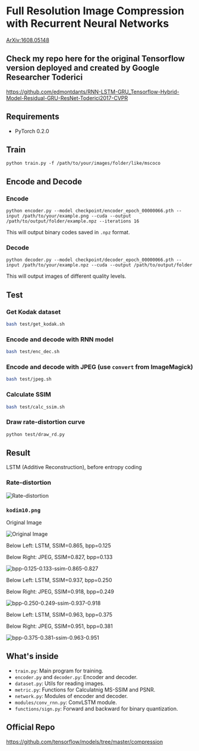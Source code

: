 # Full Resolution Image Compression with Recurrent Neural Networks
[ArXiv:1608.05148](https://arxiv.org/abs/1608.05148)

## Check my repo here for the original Tensorflow version deployed and created by Google Researcher Toderici
https://github.com/edmontdants/RNN-LSTM-GRU_Tensorflow-Hybrid-Model-Residual-GRU-ResNet-Toderici2017-CVPR

## Requirements
- PyTorch 0.2.0

## Train
`
python train.py -f /path/to/your/images/folder/like/mscoco
`

## Encode and Decode
### Encode
`
python encoder.py --model checkpoint/encoder_epoch_00000066.pth --input /path/to/your/example.png --cuda --output /path/to/output/folder/example.npz --iterations 16
`

This will output binary codes saved in `.npz` format.

### Decode
`
python decoder.py --model checkpoint/decoder_epoch_00000066.pth --input /path/to/your/example.npz --cuda --output /path/to/output/folder
`

This will output images of different quality levels.

## Test
### Get Kodak dataset
```bash
bash test/get_kodak.sh
```

### Encode and decode with RNN model
```bash
bash test/enc_dec.sh
```

### Encode and decode with JPEG (use `convert` from ImageMagick)
```bash
bash test/jpeg.sh
```

### Calculate SSIM
```bash
bash test/calc_ssim.sh
```

### Draw rate-distortion curve
```bash
python test/draw_rd.py
```

## Result
LSTM (Additive Reconstruction), before entropy coding

### Rate-distortion
![Rate-distortion](rd.png)

### `kodim10.png`

Original Image

![Original Image](kodim10.png)

Below Left: LSTM, SSIM=0.865, bpp=0.125

Below Right: JPEG, SSIM=0.827, bpp=0.133

![bpp-0.125-0.133-ssim-0.865-0.827](bpp-0.125-0.133-ssim-0.865-0.827.png)

Below Left: LSTM, SSIM=0.937, bpp=0.250

Below Right: JPEG, SSIM=0.918, bpp=0.249

![bpp-0.250-0.249-ssim-0.937-0.918](bpp-0.250-0.249-ssim-0.937-0.918.png)

Below Left: LSTM, SSIM=0.963, bpp=0.375

Below Right: JPEG, SSIM=0.951, bpp=0.381

![bpp-0.375-0.381-ssim-0.963-0.951](bpp-0.375-0.381-ssim-0.963-0.951.png)

## What's inside
- `train.py`: Main program for training.
- `encoder.py` and `decoder.py`: Encoder and decoder.
- `dataset.py`: Utils for reading images.
- `metric.py`: Functions for Calculatnig MS-SSIM and PSNR.
- `network.py`: Modules of encoder and decoder.
- `modules/conv_rnn.py`: ConvLSTM module.
- `functions/sign.py`: Forward and backward for binary quantization.

## Official Repo
https://github.com/tensorflow/models/tree/master/compression

